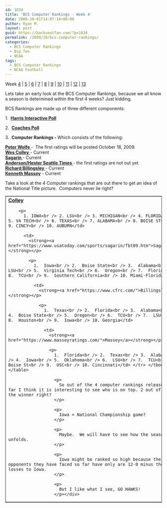 ```yaml
---
id: 1834
title: 'BCS Computer Rankings - Week 4'
date: 2009-10-01T14:07:14+00:00
author: Ryan M.
layout: post
guid: https://backseatfan.com/?p=1834
permalink: /2009/10/bcs-computer-rankings/
categories:
  - BCS Computer Rankings
  - Big Ten
  - NCAA
tags:
  - BCS Computer Rankings
  - NCAA Football
---
```


<div class="entry">
  <p>
    Week <a href="https://backseatfan.com/index.php/2009/10/bcs-computer-rankings/">4</a> | <a href="https://backseatfan.com/index.php/2009/10/bcs-computer-rankings-week-5/">5</a> | <a href="https://backseatfan.com/index.php/2009/10/bcs-computer-rankings-week-6/">6</a> | <a href="https://backseatfan.com/index.php/2009/10/bcs-computer-rankings-week-7/">7</a> | <a href="https://backseatfan.com/index.php/2009/10/bcs-computer-rankings-week-8/">8</a> | <a href="https://backseatfan.com/index.php/2009/11/bcs-computer-rankings-week-9/">9</a> | <a href="https://backseatfan.com/index.php/2009/11/bcs-computer-rankings-week-10/">10</a> | <a href="https://backseatfan.com/index.php/2009/11/bcs-computer-rankings-week-11/">11</a> | <a href="https://backseatfan.com/index.php/2009/11/bcs-computer-rankings-week-12/">12</a> | <a href="https://backseatfan.com/index.php/2009/11/bcs-computer-rankings-week-13/">13</a>
  </p>

  <p>
    Lets take an early look at the BCS Computer Rankings, because we all know a season is determined within the first 4 weeks? Just kidding.
  </p>

  <p>
    BCS Rankings are made up of three different components:
  </p>

  <p>
    1.  <strong><a href="https://espn.go.com/college-football/rankings/_/poll/5">Harris Interactive Poll</a></strong>
  </p>

  <p>
    2.  <strong><a href="https://espn.go.com/college-football/rankings/_/poll/2">Coaches Poll</a></strong>
  </p>

  <p>
    3.  <strong>Computer Rankings - </strong>Which consists of the following:
  </p>

  <p>
    <strong><a href="https://prwolfe.bol.ucla.edu/cfootball/ratings.htm">Peter Wolfe </a></strong>-  The first ratings will be posted October 18, 2009.<br /> <a href="https://www.colleyrankings.com/"><strong>Wes Colley</strong> </a>- Current<br /> <strong><a href="https://www.usatoday.com/sports/sagarin/fbt09.htm">Sagarin </a></strong>- Current<br /> <strong><a href="https://www.andersonsports.com/">Anderson/Hester Seattle Times </a></strong>- the first ratings are not out yet<br /> <strong><a href="https://www.cfrc.com/">Richard Billingsley </a></strong>- Current<br /> <strong><a href="https://www.masseyratings.com/">Kenneth Massey</a></strong> - Current
  </p>

  <p>
    Take a look at the 4 Computer rankings that are out there to get an idea of the National Title picture.  Computers never lie right?
  </p>

  <table border="1" cellspacing="0" cellpadding="4">
    <tr>
      <td>
        <strong><a href="https://www.colleyrankings.com/">Colley</a></strong></p>

        <p>
          1. IOWA<br /> 2. LSU<br /> 3. MICHIGAN<br /> 4. FLORIDA<br /> 5. VA TECH<br /> 6. TEXAS<br /> 7. ALABAMA<br /> 8. BOISE ST<br /> 9. CINCY<br /> 10. AUBURN</td>

          <td>
            <strong><a href="https://www.usatoday.com/sports/sagarin/fbt09.htm">Sagarin</a></strong></p>

            <p>
              1.  Iowa<br /> 2.  Boise State<br /> 3.  Alabama<br /> 4.  LSU<br /> 5.  Virginia Tech<br /> 6.  Oregon<br /> 7.  Florida<br /> 8.  TCU<br /> 9.  Southern California<br /> 10. Miami-Florida</td>

              <td>
                <strong><a href="https://www.cfrc.com/">Billingsley</a></strong></p>

                <p>
                  1.  Texas<br /> 2.  Florida<br /> 3.  Alabama<br /> 4.  Boise State<br /> 5.  Oregon<br /> 6.  TCU<br /> 7.  LSU<br /> 8.  Houston<br /> 9.  Iowa<br /> 10. Georgia</td>

                  <td>
                    <strong><a href="https://www.masseyratings.com/">Massey</a></strong></p>

                    <p>
                      1.  Florida<br /> 2.  Texas<br /> 3.  Alabama<br /> 4.  Iowa<br /> 5.  Oklahoma<br /> 6.  LSU<br /> 7.  TCU<br /> 8.  Boise St<br /> 9.  USC<br /> 10. Cincinnati</td> </tr> </tbody> </table>

                      <p>
                        So out of the 4 computer rankings released so far I think it is interesting to see who is on top. 2 out of 4 is the winner right?
                      </p>

                      <p>
                        Iowa = National Championship game?
                      </p>

                      <p>
                        Maybe.  We will have to see how the season unfolds.
                      </p>

                      <p>
                        Iowa might be ranked so high because their opponents they have faced so far have only are 12-0 minus their losses to Iowa.
                      </p>

                      <p>
                        But I like what I see, GO HAWKS!
                      </p></div>
